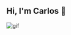 ## Hi, I'm Carlos 👋

![gif](https://la100.cienradios.com/wp-content/uploads/sites/4/2018/09/Dino_non-birthday_version.gif)
